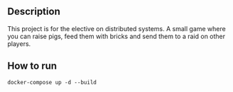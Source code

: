 ## Description
This project is for the elective on distributed systems. A small game where you can raise pigs, feed them with bricks and send them to a raid on other players.

## How to run
`docker-compose up -d --build`
